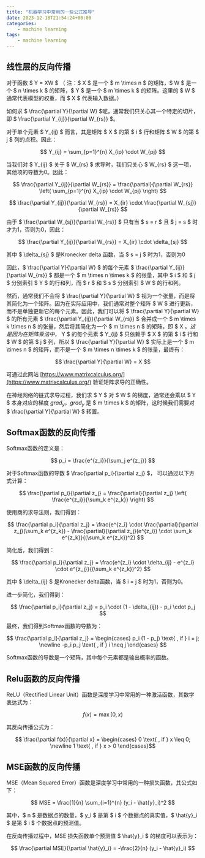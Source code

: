 ```yaml
---
title: "机器学习中常用的一些公式推导"
date: 2023-12-18T21:54:24+08:00
categories:
    - machine learning
tags:
    - machine learning
---
```


## 线性层的反向传播

对于函数 $ Y = XW $ （ 注：$ X $ 是一个 $ m \times n $ 的矩阵，$ W $ 是一个 $ n \times k $ 的矩阵，$ Y $ 是一个 $ m \times k $ 的矩阵。这里的 $ W $ 通常代表模型的权重，而 $ X $ 代表输入数据。）

如何求 $ \frac{\partial Y}{\partial W} $呢，通常我们只关心其一个特定的切片，即 $ \frac{\partial Y_{ij}}{\partial W_{rs}} $。

对于单个元素 $ Y_{ij} $ 而言，其是矩阵 $ X $ 的第 $ i $ 行和矩阵 $ W $ 的第 $ j $ 列的点积。因此：

$$ Y_{ij} = \sum_{p=1}^{n} X_{ip} \cdot W_{pj} $$

当我们对 $ Y_{ij} $ 关于 $ W_{rs} $ 求导时，我们只关心 $ W_{rs} $ 这一项，其他项的导数为0。因此：

$$ \frac{\partial Y_{ij}}{\partial W_{rs}} = \frac{\partial}{\partial W_{rs}} \left( \sum_{p=1}^{n} X_{ip} \cdot W_{pj} \right) $$

$$ \frac{\partial Y_{ij}}{\partial W_{rs}} = X_{ir} \cdot \frac{\partial W_{sj}}{\partial W_{rs}} $$

由于 $ \frac{\partial W_{sj}}{\partial W_{rs}} $ 只有当 $ s = r $ 且 $ j = s $ 时才为1，否则为0，因此：

$$ \frac{\partial Y_{ij}}{\partial W_{rs}} = X_{ir} \cdot \delta_{sj} $$

其中 $ \delta_{sj} $ 是Kronecker delta 函数，当 $ s = j $ 时为1，否则为0

因此，$ \frac{\partial Y}{\partial W} $ 的每个元素 $ \frac{\partial Y_{ij}}{\partial W_{rs}} $ 都是一个 $ m \times n \times k $ 的张量，其中 $ i $ 和 $ j $ 分别索引 $ Y $ 的行和列，而 $ r $ 和 $ s $ 分别索引 $ W $ 的行和列。

然而，通常我们不会将 $ \frac{\partial Y}{\partial W} $ 视为一个张量，而是将其简化为一个矩阵。因为在实际应用中，我们通常对整个矩阵 $ W $ 进行更新，而不是单独更新它的每个元素。因此，我们可以将 $ \frac{\partial Y}{\partial W} $ 的所有元素 $ \frac{\partial Y_{ij}}{\partial W_{rs}} $ 合并成一个 $ m \times k \times n $ 的张量，然后将其简化为一个 $ m \times n $ 的矩阵，即 $ X $。这是因为在矩阵乘法中，$ Y $ 的每个元素 $ Y_{ij} $ 只依赖于 $ X $ 的第 $ i $ 行和 $ W $ 的第 $ j $ 列，所以 $ \frac{\partial Y}{\partial W} $ 实际上是一个 $ m \times n $ 的矩阵，而不是一个 $ m \times n \times k $ 的张量，最终有：

$$ \frac{\partial Y}{\partial W} = X $$

可通过此网站 [https://www.matrixcalculus.org/](https://www.matrixcalculus.org/) 验证矩阵求导的正确性。

在神经网络的链式求导过程，我们求 $ Y $ 对 $ W $ 的梯度，通常还会乘以 $ Y $ 本身对应的梯度 $grad_y$，$grad_y$ 是 $ m \times k $ 的矩阵，这时候我们需要对 $ \frac{\partial Y}{\partial W} $ 转置。



## Softmax函数的反向传播
Softmax函数的定义是：

$$ p_i = \frac{e^{z_i}}{\sum_j e^{z_j}} $$

对于Softmax函数的导数 $ \frac{\partial p_i}{\partial z_j} $， 可以通过以下方式计算：

$$ \frac{\partial p_i}{\partial z_j} = \frac{\partial}{\partial z_j} \left( \frac{e^{z_i}}{\sum_k e^{z_k}} \right) $$

使用商的求导法则，我们得到：

$$ \frac{\partial p_i}{\partial z_j} = \frac{e^{z_i} \cdot \frac{\partial}{\partial z_j}(\sum_k e^{z_k}) - \frac{\partial}{\partial z_j}(e^{z_i}) \cdot \sum_k e^{z_k}}{(\sum_k e^{z_k})^2} $$

简化后，我们得到：

$$ \frac{\partial p_i}{\partial z_j} = \frac{e^{z_i} \cdot \delta_{ij} - e^{z_i} \cdot e^{z_j}}{(\sum_k e^{z_k})^2} $$

其中 $ \delta_{ij} $ 是Kronecker delta函数，当 $ i = j $ 时为1，否则为0。

进一步简化，我们得到：

$$ \frac{\partial p_i}{\partial z_j} = p_i \cdot (1 - \delta_{ij}) - p_i \cdot p_j $$

最终，我们得到Softmax函数的导数为：

$$ \frac{\partial p_i}{\partial z_j} = \begin{cases} p_i (1 - p_j)   \text{  , if } i = j;
\newline -p_i p_j  \text{ , if } i \neq j \end{cases} $$


Softmax函数的导数是一个矩阵，其中每个元素都是输出概率的函数。

## Relu函数的反向传播

ReLU（Rectified Linear Unit）函数是深度学习中常用的一种激活函数，其数学表达式为：

$$ f(x) = \max(0, x) $$

其反向传播公式为：

$$  \frac{\partial f(x)}{\partial x} = \begin{cases} 0   \text{  , if } x \leq 0;
\newline 1  \text{ , if } x > 0 \end{cases}$$

## MSE函数的反向传播

MSE（Mean Squared Error）函数是深度学习中常用的一种损失函数，其公式如下：

$$ MSE = \frac{1}{n} \sum_{i=1}^{n} (y_i - \hat{y}_i)^2 $$

其中，$ n $ 是数据点的数量，$ y_i $ 是第 $ i $ 个数据点的真实值，$ \hat{y}_i $ 是第 $ i $ 个数据点的预测值。

在反向传播过程中，MSE 损失函数单个预测值 $ \hat{y}_i $ 的梯度可以表示为：

$$ \frac{\partial MSE}{\partial \hat{y}_i} =  -\frac{2}{n} (y_i - \hat{y}_i) $$
